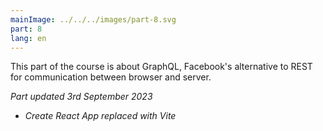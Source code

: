 ```yaml
---
mainImage: ../../../images/part-8.svg
part: 8
lang: en
---
```


<div class="intro">

This part of the course is about GraphQL, Facebook's alternative to REST for communication between browser and server.

<i>Part updated 3rd September 2023</i>
- <i>Create React App replaced with Vite</i>

</div>

